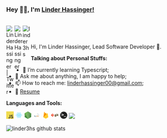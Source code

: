 ### Hey ✌🏻, I'm [Linder Hassinger!](https://linderhassinger.info/) 

<br/>

<a href="https://twitter.com/linder3hs">
  <img align="left" alt="Linder Hassinger | Twitter" width="22px" src="https://cdn.jsdelivr.net/npm/simple-icons@v3/icons/twitter.svg" />
</a>
<a href="https://www.linkedin.com/in/linderhassinger/">
  <img align="left" alt="Linder Hassinger" width="22px" src="https://cdn.jsdelivr.net/npm/simple-icons@v3/icons/linkedin.svg" />
</a>
<a href="https://www.instagram.com/linder3hs_dev/">
  <img align="left" alt="linder3hs" width="22px" src="https://cdn.jsdelivr.net/npm/simple-icons@v3/icons/instagram.svg" />
</a>

<br />
<br />

Hi, I'm Linder Hassinger, Lead Software Developer 🚀.

<!-- <img align="right" alt="GIF" src="https://media.giphy.com/media/iGpHt2H22k1orjgT9b/giphy.gif" /> -->

**Talking about Personal Stuffs:**

- 🌱  I’m currently learning Typescript;
- 💬 Ask me about anything, I am happy to help;
- 📫  How to reach me: linderhassinger00@gmail.com;
- 📝 [Resume](https://linderhassinger.info)


**Languages and Tools:**

<code><img height="20" src="https://raw.githubusercontent.com/github/explore/80688e429a7d4ef2fca1e82350fe8e3517d3494d/topics/javascript/javascript.png"></code>
<code><img height="20" src="https://raw.githubusercontent.com/github/explore/80688e429a7d4ef2fca1e82350fe8e3517d3494d/topics/react/react.png"></code>
<code><img height="20" src="https://raw.githubusercontent.com/github/explore/80688e429a7d4ef2fca1e82350fe8e3517d3494d/topics/nodejs/nodejs.png"></code>
<code><img height="20" src="https://raw.githubusercontent.com/github/explore/80688e429a7d4ef2fca1e82350fe8e3517d3494d/topics/mysql/mysql.png"></code>
<code><img height="20" src="https://raw.githubusercontent.com/github/explore/80688e429a7d4ef2fca1e82350fe8e3517d3494d/topics/firebase/firebase.png"></code>
<code><img height="20" src="https://raw.githubusercontent.com/github/explore/80688e429a7d4ef2fca1e82350fe8e3517d3494d/topics/git/git.png"></code>
<code><img height="20" src="https://raw.githubusercontent.com/github/explore/80688e429a7d4ef2fca1e82350fe8e3517d3494d/topics/terminal/terminal.png"></code>
<code><img height="20" src="https://victorroblesweb.es/wp-content/uploads/2019/10/laravel-6.png"></code>

![linder3hs github stats](https://github-readme-stats.vercel.app/api?username=linder3hs&show_icons=true&hide_border=true)

